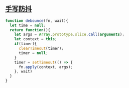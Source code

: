 ## [手写防抖](../Test/write/%E9%98%B2%E6%8A%96.js)

```js
function debounce(fn, wait){
  let time = null;
  return function(){
    let args = Array.prototype.slice.call(arguments);
    let context = this;
    if(timer){
      clearTimeout(timer);
      timer = null;
    }
    timer = setTimeout(() => {
      fn.apply(context, args);
    }, wait)
  }
}
```